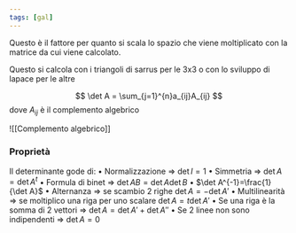 ```yaml
---
tags: [gal]
---
```

Questo è il fattore per quanto si scala lo spazio che viene moltiplicato con la matrice da cui viene calcolato.

Questo si calcola con i triangoli di sarrus per le 3x3 o con lo sviluppo di lapace per le altre

$$
\det A = \sum_{j=1}^{n}a_{ij}A_{ij}
$$
dove $A_{ij}$ è il complemento algebrico

![[Complemento algebrico]]

### Proprietà

Il determinante gode di:
	• Normalizzazione => $\det I=1$
	• Simmetria => $\det A=\det A^{t}$
	• Formula di binet => $\det AB=\det A\det B$
	• $\det A^{-1}=\frac{1}{\det A}$
	• Alternanza => se scambio 2 righe $\det A=-\det A'$
	• Multilinearità => se moltiplico una riga per uno scalare $\det A=t\det A'$
	• Se una riga è la somma di 2 vettori => $\det A=\det A'+\det A''$
	• Se 2 linee non sono indipendenti => $\det A=0$
